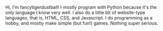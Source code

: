Hi, I'm fancytigerdustball!
I mostly program with Python because it's the only language I know very well.
I also do a little bit of website-type languages, that is, HTML, CSS, and Javascript.
I do programming as a hobby, and mostly make simple (but fun!) games. Nothing super serious.
